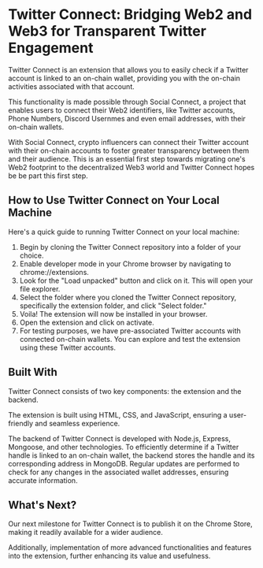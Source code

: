 # Twitter Connect: Bridging Web2 and Web3 for Transparent Twitter Engagement

Twitter Connect is an extension that allows you to easily check if a Twitter account is linked to an on-chain wallet, providing you with the on-chain activities associated with that account.

This functionality is made possible through Social Connect, a project that enables users to connect their Web2 identifiers, like Twitter accounts, Phone Numbers, Discord Usernmes and even email addresses, with their on-chain wallets.

With Social Connect, crypto influencers can connect their Twitter account with their on-chain accounts  to foster greater transparency between them and their audience. This is an essential first step towards migrating one's Web2 footprint to the decentralized Web3 world and Twitter Connect hopes be be part this first step.

## How to Use Twitter Connect on Your Local Machine

Here's a quick guide to running Twitter Connect on your local machine:

1. Begin by cloning the Twitter Connect repository into a folder of your choice.
2. Enable developer mode in your Chrome browser by navigating to chrome://extensions.
3. Look for the "Load unpacked" button and click on it. This will open your file explorer.
4. Select the folder where you cloned the Twitter Connect repository, specifically the extension folder, and click "Select folder."
5. Voila! The extension will now be installed in your browser.
6. Open the extension and click on activate.
7. For testing purposes, we have pre-associated Twitter accounts with connected on-chain wallets. You can explore and test the extension using these Twitter accounts.

## Built With

Twitter Connect consists of two key components: the extension and the backend.

The extension is built using HTML, CSS, and JavaScript, ensuring a user-friendly and seamless experience.

The backend of Twitter Connect is developed with Node.js, Express, Mongoose, and other technologies. To efficiently determine if a Twitter handle is linked to an on-chain wallet, the backend stores the handle and its corresponding address in MongoDB. Regular updates are performed to check for any changes in the associated wallet addresses, ensuring accurate information.

## What's Next?

Our next milestone for Twitter Connect is to publish it on the Chrome Store, making it readily available for a wider audience.

Additionally, implementation of more advanced functionalities and features into the extension, further enhancing its value and usefulness.
